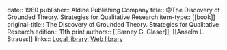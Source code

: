 date:: 1980
publisher:: Aldine Publishing Company
title:: @The Discovery of Grounded Theory. Strategies for Qualitative Research
item-type:: [[book]]
original-title:: The Discovery of Grounded Theory. Strategies for Qualitative Research
edition:: 11th print
authors:: [[Barney G. Glaser]], [[Anselm L. Strauss]]
links:: [Local library](zotero://select/groups/2386895/items/26HTQBE7), [Web library](https://www.zotero.org/groups/2386895/items/26HTQBE7)
